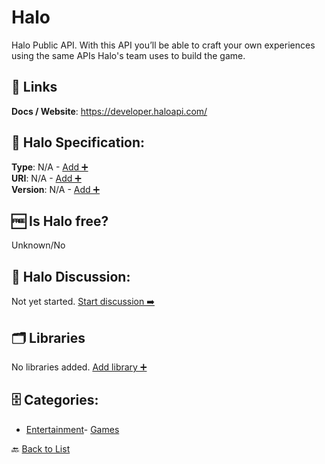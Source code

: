 # Halo

Halo Public API. With this API you’ll be able to craft your own experiences using the same APIs Halo's team uses to build the game.

##  🔗 Links
**Docs / Website**: https://developer.haloapi.com/

## 🧬 Halo Specification:
**Type**: N/A - [Add ➕](https://github.com/apis-list/apis-list/edit/main/apis/halo/halo.yaml)  
**URI**: N/A - [Add ➕](https://github.com/apis-list/apis-list/edit/main/apis/halo/halo.yaml)  
**Version**: N/A - [Add ➕](https://github.com/apis-list/apis-list/edit/main/apis/halo/halo.yaml)

## 🆓 Is Halo free?
 Unknown/No 

## 💬 Halo Discussion:
Not yet started. [Start discussion ➡️](https://github.com/apis-list/apis-list/discussions/new)

## 🗂️ Libraries

No libraries added. [Add library ➕](https://github.com/apis-list/apis-list/edit/main/apis/halo/halo.yaml)    


## 🗄️ Categories:
- [Entertainment](https://github.com/apis-list/apis-list#entertainment-)- [Games](https://github.com/apis-list/apis-list#games-)

🔙  [Back to List](https://github.com/apis-list/apis-list)
